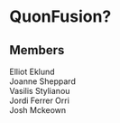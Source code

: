 # QuonFusion?

## Members 
 Elliot Eklund<br/>
 Joanne Sheppard<br/>
 Vasilis Stylianou <br/>
 Jordi Ferrer Orri <br/>
 Josh Mckeown

 
